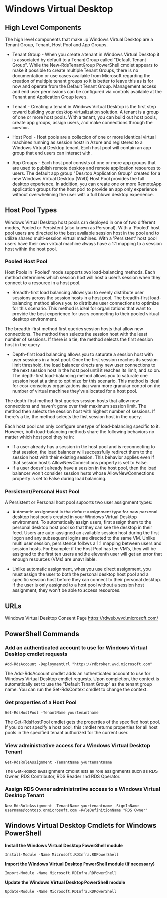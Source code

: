 # Windows Virtual Desktop

## High Level Components

The high level components that make up Windows Virtual Desktop are a Tenant Group, Tenant, Host Pool and App Groups.

- Tenant Group - When you create a tenant in Windows Virtual Desktop it is associated by default to a Tenant Group called "Default Tenant Group". While the New-RdsTenantGroup PowerShell cmdlet appears to make it possible to create multiple Tenant Groups, there is no documentation or use cases available from Microsoft regarding the creation of multiple tenant groups so it is better to leave this as is for now and operate from the Default Tenant Group. Management access and end user permissions can be configured via controls available at the Tenant and Application Group levels.

- Tenant - Creating a tenant in Windows Virtual Desktop is the first step toward building your desktop virtualization solution. A tenant is a group of one or more host pools. With a tenant, you can build out host pools, create app groups, assign users, and make connections through the service. 

- Host Pool - Host pools are a collection of one or more identical virtual machines running as session hosts in Azure and registered to a Windows Virtual Desktop tenant. Each host pool will contain an app group that end users can interact with.  

- App Groups - Each host pool consists of one or more app groups that are used to publish remote desktop and remote application resources to users. The default app group "Desktop Application Group" created for a new Windows Virtual Desktop (WVD) Host Pool provides the full desktop experience. In addition, you can create one or more RemoteApp application groups for the host pool to provide an app only experience without overwhelming the user with a full blown desktop experience. 

## Host Pool Types

Windows Virtual Desktop host pools can deployed in one of two different modes, Pooled or Persistent (also known as Personal). With a 'Pooled' host pool users are directed to the best available session host in the pool and to utilize shared multi-session virtual machines. With a 'Persistent' host pool users have their own virtual machine always have a 1:1 mapping to a session host within the host pool.

### Pooled Host Pool

Host Pools in 'Pooled' mode supports two load-balancing methods. Each method determines which session host will host a user’s session when they connect to a resource in a host pool.

- Breadth-first load balancing allows you to evenly distribute user sessions across the session hosts in a host pool. The breadth-first load-balancing method allows you to distribute user connections to optimize for this scenario. This method is ideal for organizations that want to provide the best experience for users connecting to their pooled virtual desktop environment.

The breadth-first method first queries session hosts that allow new connections. The method then selects the session host with the least number of sessions. If there is a tie, the method selects the first session host in the query

- Depth-first load balancing allows you to saturate a session host with user sessions in a host pool. Once the first session reaches its session limit threshold, the load balancer directs any new user connections to the next session host in the host pool until it reaches its limit, and so on. The depth-first load-balancing method allows you to saturate one session host at a time to optimize for this scenario. This method is ideal for cost-conscious organizations that want more granular control on the number of virtual machines they've allocated for a host pool.

The depth-first method first queries session hosts that allow new connections and haven't gone over their maximum session limit. The method then selects the session host with highest number of sessions. If there's a tie, the method selects the first session host in the query.

Each host pool can only configure one type of load-balancing specific to it. However, both load-balancing methods share the following behaviors no matter which host pool they're in:

- If a user already has a session in the host pool and is reconnecting to that session, the load balancer will successfully redirect them to the session host with their existing session. This behavior applies even if that session host’s AllowNewConnections property is set to False. 
- If a user doesn't already have a session in the host pool, then the load balancer won't consider session hosts whose AllowNewConnections property is set to False during load balancing.

### Persistent/Personal Host Pool

A Persistent or Personal host pool supports two user assignment types:

- Automatic assignment is the default assignment type for new personal desktop host pools created in your Windows Virtual Desktop environment. To automatically assign users, first assign them to the personal desktop host pool so that they can see the desktop in their feed. Users are auto-assigned an available  session host during the first logon and any subsequent logins are directed to the same VM. Unlike multi user session, persistence follows a 1:1 mapping between users and session hosts. For Example: if the Host Pool has ten VM’s, they will be assigned to the first ten users and the eleventh user will get an error that enough resources (VMs) are unavailable.

 - Unlike automatic assignment, when you use direct assignment, you must assign the user to both the personal desktop host pool and a specific session host before they can connect to their personal desktop. If the user is only assigned to a host pool without a session host assignment, they won't be able to access resources.
 
## URLs

Windows Virtual Desktop Consent Page https://rdweb.wvd.microsoft.com/

## PowerShell Commands

### Add an authenticated account to use for Windows Virtual Desktop cmdlet requests

`Add-RdsAccount -DeploymentUrl "https://rdbroker.wvd.microsoft.com"`

The Add-RdsAccount cmdlet adds an authenticated account to use for Windows Virtual Desktop cmdlet requests. Upon completion, the context is automatically set to use the "Default Tenant Group" as the tenant group name. You can run the Set-RdsContext cmdlet to change the context.

### Get properties of a Host Pool

`Get-RdsHostPool -TenantName yourtenantname`

The Get-RdsHostPool cmdlet gets the properties of the specified host pool. If you do not specify a host pool, this cmdlet returns properties for all host pools in the specified tenant authorized for the current user.

### View administrative access for a Windows Virtual Desktop Tenant

`Get-RdsRoleAssignment -TenantName yourtenantname`

The Get-RdsRoleAssignment cmdlet lists all role assignments such as RDS Owner, RDS Contributor, RDS Reader and RDS Operator.

### Assign RDS Owner administrative access to a Windows Virtual Desktop Tenant

`New-RdsRoleAssignment -TenantName yourtenantname -SignInName username@contoso.onmicrosoft.com -RoleDefinitionName "RDS Owner"`

## Windows Virtual Desktop Cmdlets for Windows PowerShell

**Install the Windows Virtual Desktop PowerShell module**

`Install-Module -Name Microsoft.RDInfra.RDPowerShell`

**Import the Windows Virtual Desktop PowerShell module (If necessary)**

`Import-Module -Name Microsoft.RDInfra.RDPowerShell`

**Update the Windows Virtual Desktop PowerShell module**

`Update-Module -Name Microsoft.RDInfra.RDPowerShell`




